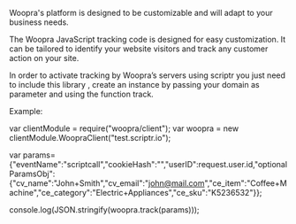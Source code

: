 Woopra's platform is designed to be customizable and will adapt to your business needs.

The Woopra JavaScript tracking code is designed for easy customization. It can be tailored to identify your website visitors and track any customer action on your site.

In order to activate tracking by Woopra’s servers using scriptr you just need to include this library , create an instance by passing your domain as parameter and using the function track.

Example:

var clientModule = require("woopra/client"); var woopra = new clientModule.WoopraClient("test.scriptr.io");

var params={"eventName":"scriptcall","cookieHash":"","userID":request.user.id,"optionalParamsObj":{"cv_name":"John+Smith","cv_email":"john@mail.com","ce_item":"Coffee+Machine","ce_category":"Electric+Appliances","ce_sku":"K5236532"}};

console.log(JSON.stringify(woopra.track(params)));
